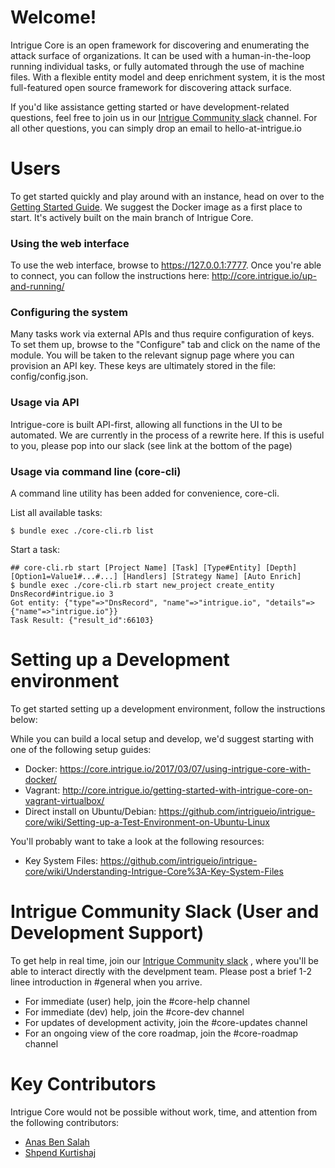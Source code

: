 # Welcome!

Intrigue Core is an open framework for discovering and enumerating the attack surface of organizations. It can be used with a human-in-the-loop running individual tasks, or fully automated through the use of machine files. With a flexible entity model and deep enrichment system, it is the most full-featured open source framework for discovering attack surface.

If you'd like assistance getting started or have development-related questions, feel free to join us in our [Intrigue Community slack](https://join.slack.com/t/intrigue-community/shared_invite/zt-fcljntms-rc1Lh_M~Q9iyaLT7d0zLIA) channel. For all other questions, you can simply drop an email to hello-at-intrigue.io

# Users

To get started quickly and play around with an instance, head on over to the [Getting Started Guide](https://core.intrigue.io/getting-started/). We suggest the Docker image as a first place to start. It's actively built on the main branch of Intrigue Core.  

### Using the web interface

To use the web interface, browse to https://127.0.0.1:7777. Once you're able to connect, you can follow the instructions here: http://core.intrigue.io/up-and-running/

### Configuring the system

Many tasks work via external APIs and thus require configuration of keys. To set them up, browse to the "Configure" tab and click on the name of the module. You will be taken to the relevant signup page where you can provision an API key. These keys are ultimately stored in the file: config/config.json.

### Usage via API

Intrigue-core is built API-first, allowing all functions in the UI to be automated. We are currently in the process of a rewrite here. If this is useful to you, please pop into our slack (see link at the bottom of the page)

### Usage via command line (core-cli)

A command line utility has been added for convenience, core-cli.

List all available tasks:
```
$ bundle exec ./core-cli.rb list
```

Start a task:
```
## core-cli.rb start [Project Name] [Task] [Type#Entity] [Depth] [Option1=Value1#...#...] [Handlers] [Strategy Name] [Auto Enrich]
$ bundle exec ./core-cli.rb start new_project create_entity DnsRecord#intrigue.io 3
Got entity: {"type"=>"DnsRecord", "name"=>"intrigue.io", "details"=>{"name"=>"intrigue.io"}}
Task Result: {"result_id":66103}
```

# Setting up a Development environment

To get started setting up a development environment, follow the instructions below:

While you can build a local setup and develop, we'd suggest starting with one of the following setup guides:

 * Docker: https://core.intrigue.io/2017/03/07/using-intrigue-core-with-docker/
 * Vagrant: http://core.intrigue.io/getting-started-with-intrigue-core-on-vagrant-virtualbox/
 * Direct install on Ubuntu/Debian: https://github.com/intrigueio/intrigue-core/wiki/Setting-up-a-Test-Environment-on-Ubuntu-Linux

You'll probably want to take a look at the following resources: 

 * Key System Files: https://github.com/intrigueio/intrigue-core/wiki/Understanding-Intrigue-Core%3A-Key-System-Files

# Intrigue Community Slack (User and Development Support)

To get help in real time, join our [Intrigue Community slack](https://join.slack.com/t/intrigue-community/shared_invite/zt-fcljntms-rc1Lh_M~Q9iyaLT7d0zLIA) , where you'll be able to interact directly with the develpment team. Please post a brief 1-2 linee introduction in #general when you arrive. 

  - For immediate (user) help, join the #core-help channel
  - For immediate (dev) help, join the #core-dev channel
  - For updates of development activity, join the #core-updates channel
  - For an ongoing view of the core roadmap, join the #core-roadmap channel

# Key Contributors

Intrigue Core would not be possible without work, time, and attention from the following contributors: 

 * [Anas Ben Salah](https://twitter.com/bensalah_anas)
 * [Shpend Kurtishaj](https://twitter.com/)
